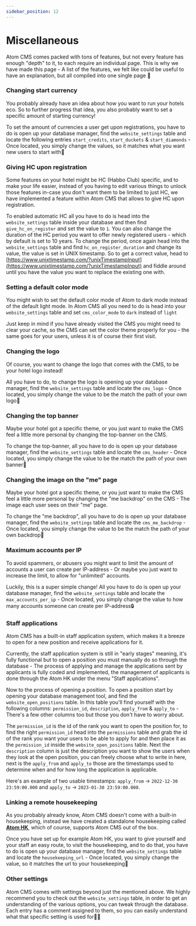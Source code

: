 ```yaml
---
sidebar_position: 12
---
```


# Miscellaneous
Atom CMS comes packed with tons of features, but not every feature has enough "depth" to it, to each require an individual page. This is why we have made this page - A list of the features, we felt like could be useful to have an explanation, but all compiled into one single page 📝

### Changing start currency
You probably already have an idea about how you want to run your hotels eco. So to further progress that idea, you also probably want to set a specific amount of starting currency!

To set the amount of currencies a user get upon registrations, you have to do is open up your database manager, find the ``website_settings`` table and locate the following entries ``start_credits``, ``start_duckets`` & ``start_diamonds`` - Once located, you simply change the values, so it matches  what you want new users to start with💸

### Giving HC upon registration
Some features on your hotel might be HC (Habbo Club) specific, and to make your life easier, instead of you having to edit various things to unlock those features in-case you don't want them to be limited to just HC, we have implemented a feature within Atom CMS that allows to give HC upon registration.

To enabled automatic HC all you have to do is head into the ``website_settings`` table inside your database and then find ``give_hc_on_register`` and set the value to ``1``. You can also change the duration of the HC period you want to offer newly registered users - which by default is set to 10 years.
To change the period, once again head into the ``website_settings`` table and find ``hc_on_register_duration`` and change its value, the value is set in UNIX timestamp. So to get a correct value, head to [https://www.unixtimestamp.com/?unixTimestampInput](https://www.unixtimestamp.com/?unixTimestampInput) and fiddle around until you have the value you want to replace the existing one with.

### Setting a default color mode
You might wish to set the default color mode of Atom to dark mode instead of the default light mode. In Atom CMS all you need to do is head into your ``website_settings`` table and set ``cms_color_mode`` to ``dark`` instead of ``light``

Just keep in mind if you have already visited the CMS you might need to clear your cache, so the CMS can set the color theme properly for you - the same goes for your users, unless it is of course their first visit.

### Changing the logo
Of course, you want to change the logo that comes with the CMS, to be your hotel logo instead!

All you have to do, to change the logo is opening up your database manager, find the ``website_settings`` table and locate the ``cms_logo`` - Once located, you simply change the value to be the match the path of your own logo🎨

### Changing the top banner
Maybe your hotel got a specific theme, or you just want to make the CMS feel a little more personal by changing the top-banner on the CMS.

To change the top-banner, all you have to do is open up your database manager, find the ``website_settings`` table and locate the ``cms_header`` - Once located, you simply change the value to be the match the path of your own banner🎨 

### Changing the image on the "me" page
Maybe your hotel got a specific theme, or you just want to make the CMS feel a little more personal by changing the "me backdrop" on the CMS - The image each user sees on their "me" page.

To change the "me backdrop", all you have to do is open up your database manager, find the ``website_settings`` table and locate the ``cms_me_backdrop`` - Once located, you simply change the value to be the match the path of your own backdrop🎨 

### Maximum accounts per IP
To avoid spammers, or abusers you might want to limit the amount of accounts a user can create per IP-address - Or maybe you just want to increase the limit, to allow for "unlimited" accounts.

Luckily, this is a super simple change! All you have to do is open up your database manager, find the ``website_settings`` table and locate the ``max_accounts_per_ip`` - Once located, you simply change the value to how many accounts someone can create per IP-address🔒️

### Staff applications
Atom CMS has a built-in staff application system, which makes it a breeze to open for a new position and receive applications for it.

Currently, the staff application system is still in "early stages" meaning, it's fully functional but to open a position you must manually do so through the database - The process of applying and manage the applications sent by applicants is fully coded and implemented, the management of applicants is done through the Atom HK under the menu "Staff applications".

Now to the process of opening a position. To open a position start by opening your database management tool, and find the ``website_open_positions`` table. In this table you'll find yourself with the following columns: ``permission_id``, ``description``, ``apply_from`` & ``apply_to`` - There's a few other columns too but those you don't have to worry about.

The ``permission_id`` is the id of the rank you want to open the position for, to find the right ``permission_id`` head into the ``permissions`` table and grab the id of the rank you want your users to be able to apply for and then place it as the ``permission_id`` inside the ``website_open_positions`` table. Next the ``description`` column is just the description you want to show the users when they look at the open position, you can freely choose what to write in here, next is the ``apply_from`` and ``apply_to`` those are the timestamps used to determine when and for how long the application is applicable.

Here's an example of two usable timestamps: ``apply_from`` -> ``2022-12-30 23:59:00.000`` and ``apply_to`` -> ``2023-01-30 23:59:00.000``.

### Linking a remote housekeeping
As you probably already know, Atom CMS doesn't come with a built-in housekeeping, instead we have created a standalone housekeeping called [**Atom HK**](https://retros.guide/docs/category/atom-hk), which of course, supports Atom CMS out of the box.

Once you have set up for example Atom HK, you want to give yourself and your staff an easy route, to visit the housekeeping, and to do that, you have to do is open up your database manager, find the ``website_settings`` table and locate the ``housekeeping_url`` - Once located, you simply change the value, so it matches the url to your housekeeping🔐

### Other settings
Atom CMS comes with settings beyond just the mentioned above. We highly recommend you to check out the ``website_settings`` table, in order to get an understanding of the various options, you can tweak through the database. Each entry has a comment assigned to them, so you can easily understand what that specific setting is used for🧑‍💻